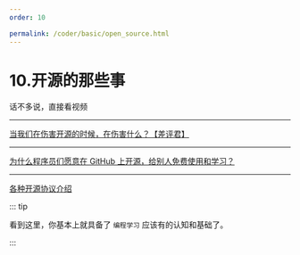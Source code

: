 ```yaml
---
order: 10

permalink: /coder/basic/open_source.html
---
```


# 10.开源的那些事

话不多说，直接看视频

---

[当我们在伤害开源的时候，在伤害什么？【差评君】](https://www.bilibili.com/video/BV1n44y1b7Ta/)
<BiliBili bvid="BV1n44y1b7Ta" />

---

[为什么程序员们愿意在 GitHub 上开源，给别人免费使用和学习？](https://www.bilibili.com/video/BV1rM4m1k74v/)
<BiliBili bvid="BV1rM4m1k74v" />

---

[各种开源协议介绍](https://www.runoob.com/w3cnote/open-source-license.html)

::: tip

看到这里，你基本上就具备了 `编程学习` 应该有的认知和基础了。

:::
